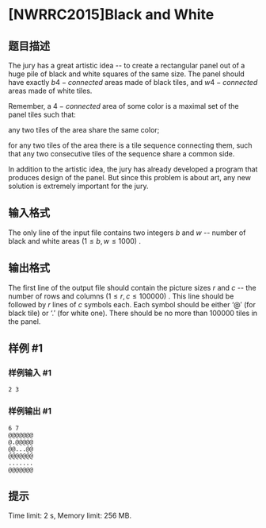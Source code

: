 # [NWRRC2015]Black and White

## 题目描述



The jury has a great artistic idea -- to create a rectangular panel out of a huge pile of black and white squares of the same size. The panel should have exactly $b 4-connected$ areas made of black tiles, and $w 4-connected$ areas made of white tiles.

Remember, a $4-connected$ area of some color is a maximal set of the panel tiles such that:

any two tiles of the area share the same color;

for any two tiles of the area there is a tile sequence connecting them, such that any two consecutive tiles of the sequence share a common side.

In addition to the artistic idea, the jury has already developed a program that produces design of the panel. But since this problem is about art, any new solution is extremely important for the jury.



## 输入格式



The only line of the input file contains two integers $b$ and $w$ -- number of black and white areas $(1 \le b , w \le 1000)$ .



## 输出格式



The first line of the output file should contain the picture sizes $r$ and $c$ -- the number of rows and columns $(1 \le r , c \le 100 000)$ . This line should be followed by $r$ lines of $c$ symbols each. Each symbol should be either $‘@'$ (for black tile) or $‘. '$ (for white one). There should be no more than $100 000$ tiles in the panel.



## 样例 #1

### 样例输入 #1
```
2 3
```

### 样例输出 #1

```
6 7
@@@@@@@
@.@@@@@
@@...@@
@@@@@@@
.......
@@@@@@@
```

## 提示

Time limit: 2 s, Memory limit: 256 MB. 



